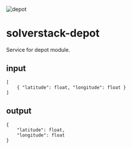 ![depot](https://github.com/andromia/solverstack-depot/workflows/depot/badge.svg)

# solverstack-depot
Service for depot module.

## input

```
[
    { "latitude": float, "longitude": float }
]
```

## output

```
{ 
    "latitude": float, 
    "longitude": float 
}
```